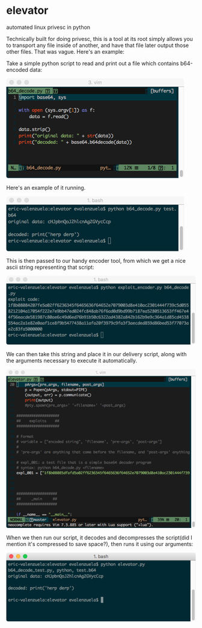 # elevator
automated linux privesc in python

Technically built for doing privesc, this is a tool at its root simply allows you to transport any file inside of another, and have that file later output those other files.
That was vague. Here's an example:

Take a simple python script to read and print out a file which contains b64-encoded data:

![b64_decode.py](images/b64_decode.png)

Here's an example of it running.

![b64_run.png](images/b64_run.png)

This is then passed to our handy encoder tool, from which we get a nice ascii string representing that script:

![ee.png](images/ee.png)

We can then take this string and place it in our delivery script, along with the arguments necessary to execute it automatically.

![expl_in_file.png](images/expl_in_file.png)

When we then run our script, it decodes and decompresses the script(did I mention it's compressed to save space?), then runs it using our arguments:

![elv_run.png](images/elv_run.png)

